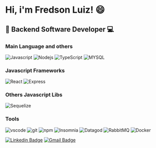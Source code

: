# Hi, i'm Fredson Luiz! 😄

## 🧪 Backend Software Developer 💻

<h3>Main Language and others</h3>
<p>
  <img alt="Javascript" src="https://img.shields.io/badge/-Javascript-333?style=flat-square&logo=javascript&Color=white" />
  <img alt="Nodejs" src="https://img.shields.io/badge/-Nodejs-43853d?style=flat-square&logo=Node.js&logoColor=white" />
  <img alt="TypeScript" src="https://img.shields.io/badge/-TypeScript-007ACC?style=flat-square&logo=typescript&logoColor=white" />
  <img alt="MYSQL" src="https://img.shields.io/badge/-Mysql-ededed?style=flat-square&logo=mysql&Color=#2F75DE" />
</p>
<h3>Javascript Frameworks</h3>
<p>
  <img alt="React" src="https://img.shields.io/badge/-React-45b8d8?style=flat-square&logo=react&logoColor=white" />
  <img alt="Express" src="https://img.shields.io/badge/-Express-43853d?style=flat-square&logo=express&Color=white" />
 </p>
<h3>Others Javascript Libs</h3>
<p>
  <img alt="Sequelize" src="https://img.shields.io/badge/-Sequelize-333?style=flat-square&logo=sequelize&Color=white" />
</p>
<h3>Tools</h3>
<p>
  <img alt="vscode" src="https://img.shields.io/badge/-Visual%20Studio%20Code-333?style=flat-square&logo=visualstudiocode&Color=white" />
  <img alt="git" src="https://img.shields.io/badge/-Git-F05032?style=flat-square&logo=git&logoColor=white" />
  <img alt="npm" src="https://img.shields.io/badge/-NPM-CB3837?style=flat-square&logo=npm&logoColor=white" />
  <img alt="Insomnia" src="https://img.shields.io/badge/-Insomnia-5849BE?style=flat-square&logo=insomnia&logoColor=white" />
  <img alt="Datagod" src="https://img.shields.io/badge/-Datadog-640D83?style=flat-square&logo=datadog&Color=white" />
  <img alt="RabbitMQ" src="https://img.shields.io/badge/-RabbitMq-fff?style=flat-square&logo=rabbitmq&Color=#2F75DE" />
  <img alt="Docker" src="https://img.shields.io/badge/-Docker-46a2f1?style=flat-square&logo=docker&logoColor=white" />
</p>
</p>

[![Linkedin Badge](https://img.shields.io/badge/-Fredson%20Luiz-6633cc?style=flat-square&logo=Linkedin&logoColor=white&link=https://www.linkedin.com/in/fredson-luiz-413005220/)](https://www.linkedin.com/in/fredson-luiz-413005220/)
[![Gmail Badge](https://img.shields.io/badge/-fredsonluiz.03@gmail.com-6633cc?style=flat-square&logo=Gmail&logoColor=white&link=mailto:fredsonluiz.03@gmail.com)](mailto:fredsonluiz.03@gmail.com)
